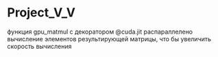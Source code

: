 # Project_V_V

функция gpu_matmul с декоратором @cuda.jit
распараллелено вычисление элементов результирующей матрицы, что бы увеличить скорость вычисления

